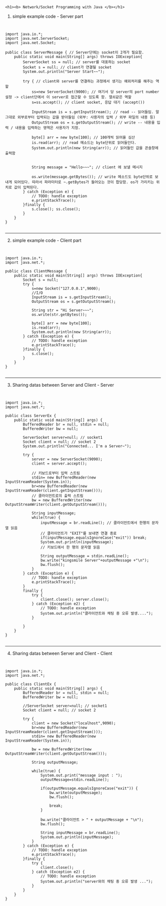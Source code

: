     <h1><b> Network/Socket Programming with Java </b></h1>


  1. simple example code - Server part
<pre><code>

import java.io.*;
import java.net.ServerSocket;
import java.net.Socket;

public class ServerMessage { // Server단에는 socket이 2개가 필요함.
	public static void main(String[] args) throws IOException{
		ServerSocket ss = null; // server를 대표하는 socket
		Socket s = null; // client가 연결될 socket
		System.out.println("Server Start~~");
		
		try { // client와 server를 연결하는 과정에서 생기는 예외처리를 해주는 역할
			ss=new ServerSocket(9000); // 여기서 당 server의 port number 설정 -> client단에서 이 server로 접근할 수 있도록 함. 열쇠같은 역할
			s=ss.accept(); // client socket, 응답 대기 (accept())
			
			InputStream is = s.getInputStream(); // read -- 읽어들임. 말 그대로 외부로부터 입력되는 값을 받아들임 (외부: 사용자의 입력 / 외부 파일의 내용 등)
			OutputStream os = s.getOutputStream(); // write -- 내용을 입력 / 내용을 입력하는 영역은 사용자가 지정.
			
			byte[] arr = new byte[100]; // 100개씩 읽어올 심산
			is.read(arr); // read 메소드는 byte단위로 읽어들인다.
			System.out.println(new String(arr)); // 읽어들인 값을 콘솔창에 출력함


			String message = "Hello~~~"; // client 에 보낼 메시지
			
			os.write(message.getBytes()); // write 메소드도 byte단위로 보내게 되어있다. 따라서 파라미터로 ~.getBytes가 들어오는 것이 합당함. os가 가리키는 위치로 값이 입력된다.
		} catch (Exception e) {
			// TODO: handle exception
			e.printStackTrace();
		}finally {
			s.close(); ss.close();
		}
	}
}

</code></pre>

<hr/>

  2. simple example code - Client part
<pre><code>

import java.io.*;
import java.net.*;

public class ClientMessage {
	public static void main(String[] args) throws IOException{
		Socket s = null;
		try {
			s=new Socket("127.0.0.1",9000);
			//I/O
			InputStream is = s.getInputStream();
			OutputStream os = s.getOutputStream();
			
			String str = "Hi Server~~~";
			os.write(str.getBytes());
			
			byte[] arr = new byte[100];
			is.read(arr);
			System.out.println(new String(arr));
		} catch (Exception e) {
			// TODO: handle exception
			e.printStackTrace();
		}finally {
			s.close();
		}
	}
}

</code></pre>

<hr/>

  3. Sharing datas between Server and Client - Server
<pre><code>

import java.io.*;
import java.net.*;

public class ServerEx {
	public static void main(String[] args) {
		BufferedReader br = null, stdin = null;
		BufferedWriter bw = null;
		
		ServerSocket server=null; // socket1
		Socket client = null; // socket 2
		System.out.println("Connected... I'm a Server~");
		
		try {
			server = new ServerSocket(9090);
			client = server.accept();
			
			// 키보드로부터 입력 스트림
			stdin= new BufferedReader(new InputStreamReader(System.in));
			br=new BufferedReader(new InputStreamReader(client.getInputStream()));
			// 클라이언트로의 출력 스트림
			bw = new BufferedWriter(new OutputStreamWriter(client.getOutputStream()));
			
			String inputMessage;
			while(true) {
				inputMessage = br.readLine(); // 클라이언트에서 한행의 문자열 읽음
				// 클라이언트가 "EXIT"를 보내면 연결 종료
				if(inputMessage.equalsIgnoreCase("exit")) break;
				System.out.println(inputMessage);
				// 키보드에서 한 행의 문자열 읽음
				
				String outputMessage = stdin.readLine();
				bw.write("kingsmile Server"+outputMessage +"\n");
				bw.flush();
			}
		} catch (Exception e) {
			// TODO: handle exception
			e.printStackTrace();
		}
		finally {
			try {
				client.close(); server.close();
			} catch (Exception e2) {
				// TODO: handle exception
				System.out.println("클라이언트와 채팅 중 오류 발생....");
			}
			
		}
	}
}

</code></pre>

<hr/>

  4. Sharing datas between Server and Client - Client
<pre><code>

import java.io.*;
import java.net.*;

public class ClientEx {
	public static void main(String[] args) {
		BufferedReader br = null, stdin = null;
		BufferedWriter bw = null;
		
		//ServerSocket server=null; // socket1
		Socket client = null; // socket 2
		
		try {
			client = new Socket("localhost",9090);
			br=new BufferedReader(new InputStreamReader(client.getInputStream()));
			stdin= new BufferedReader(new InputStreamReader(System.in));
			
			bw = new BufferedWriter(new OutputStreamWriter(client.getOutputStream()));
			
			String outputMessage;
			
			while(true) {
				System.out.print("message input : ");
				outputMessage=stdin.readLine();
				
				if(outputMessage.equalsIgnoreCase("exit")) {
					bw.write(outputMessage);
					bw.flush();
					
					break;
				}
				
				bw.write("클라이언트 > " + outputMessage + "\n");
				bw.flush();
				
				String inputMessage = br.readLine();
				System.out.println(inputMessage);
			}
		} catch (Exception e) {
			// TODO: handle exception
			e.printStackTrace();
		}finally {
			try {
				client.close();
			} catch (Exception e2) {
				// TODO: handle exception
				System.out.println("server와의 채팅 중 오류 발생 ...");
			}
		}
	}
}

</code></pre>
